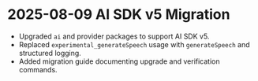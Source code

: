 # 2025-08-09 AI SDK v5 Migration

- Upgraded `ai` and provider packages to support AI SDK v5.
- Replaced `experimental_generateSpeech` usage with `generateSpeech` and structured logging.
- Added migration guide documenting upgrade and verification commands.
